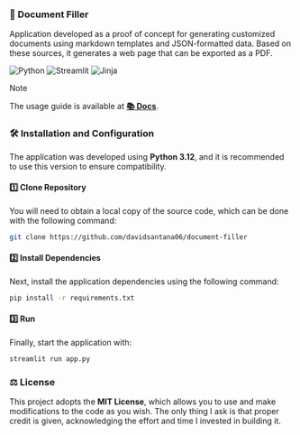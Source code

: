 ### 📄 Document Filler

Application developed as a proof of concept for generating customized documents using markdown templates and JSON-formatted data. Based on these sources, it generates a web page that can be exported as a PDF.

![Python](https://img.shields.io/badge/python-3670A0?style=for-the-badge&logo=python&logoColor=ffdd54)
![Streamlit](https://img.shields.io/badge/Streamlit-FF4B4B?style=for-the-badge&logo=Streamlit&logoColor=white)
![Jinja](https://img.shields.io/badge/jinja-white.svg?style=for-the-badge&logo=jinja&logoColor=black)

> [!NOTE]
> The usage guide is available at [**📚 Docs**](./docs.md).

### 🛠️ Installation and Configuration

The application was developed using **Python 3.12**, and it is recommended to use this version to ensure compatibility.

#### 1️⃣ Clone Repository

You will need to obtain a local copy of the source code, which can be done with the following command:

```bash
git clone https://github.com/davidsantana06/document-filler
```

#### 2️⃣ Install Dependencies

Next, install the application dependencies using the following command:

```bash
pip install -r requirements.txt
```

#### 3️⃣ Run

Finally, start the application with:

```bash
streamlit run app.py
```

### ⚖️ License

This project adopts the **MIT License**, which allows you to use and make modifications to the code as you wish. The only thing I ask is that proper credit is given, acknowledging the effort and time I invested in building it.
